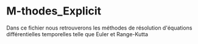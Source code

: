 # M-thodes_Explicit
Dans ce fichier nous retrouverons les méthodes de résolution d'équations différentielles temporelles telle que Euler et Range-Kutta
